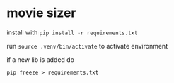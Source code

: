 # movie sizer

install with `pip install -r requirements.txt`

run `source .venv/bin/activate` to activate environment

if a new lib is added do

`pip freeze > requirements.txt`
